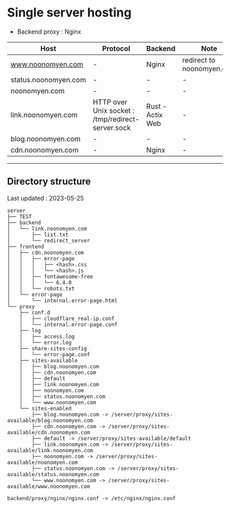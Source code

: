 # Single server hosting

- Backend proxy : Nginx

| Host | Protocol | Backend | Note |
| --- | --- | --- | --- |
| www.noonomyen.com | - | Nginx | redirect to noonomyen.com |
| status.noonomyen.com | - | - | - |
| noonomyen.com | - | - | - |
| link.noonomyen.com | HTTP over Unix socket : /tmp/redirect-server.sock | Rust - Actix Web | - |
| blog.noonomyen.com | - | - | - |
| cdn.noonomyen.com | - | Nginx | - |

---

## Directory structure

Last updated : 2023-05-25
```
server
├── TEST
├── backend
│   └── link.noonomyen.com
│       ├── list.txt
│       └── redirect_server
├── frontend
│   ├── cdn.noonomyen.com
│   │   ├── error-page
│   │   │   ├── <hash>.css
│   │   │   └── <hash>.js
│   │   ├── fontawesome-free
│   │   │   └── 6.4.0
│   │   └── robots.txt
│   └── error-page
│       └── internal.error-page.html
└── proxy
    ├── conf.d
    │   ├── cloudflare_real-ip.conf
    │   └── internal.error-page.conf
    ├── log
    │   ├── access.log
    │   └── error.log
    ├── share-sites-config
    │   └── error-page.conf
    ├── sites-available
    │   ├── blog.noonomyen.com
    │   ├── cdn.noonomyen.com
    │   ├── default
    │   ├── link.noonomyen.com
    │   ├── noonomyen.com
    │   ├── status.noonomyen.com
    │   └── www.noonomyen.com
    └── sites-enabled
        ├── blog.noonomyen.com -> /server/proxy/sites-available/blog.noonomyen.com
        ├── cdn.noonomyen.com -> /server/proxy/sites-available/cdn.noonomyen.com
        ├── default -> /server/proxy/sites-available/default
        ├── link.noonomyen.com -> /server/proxy/sites-available/link.noonomyen.com
        ├── noonomyen.com -> /server/proxy/sites-available/noonomyen.com
        ├── status.noonomyen.com -> /server/proxy/sites-available/status.noonomyen.com
        └── www.noonomyen.com -> /server/proxy/sites-available/www.noonomyen.com
```

```
backend/proxy/nginx/nginx.conf -> /etc/nginx/nginx.conf
```
